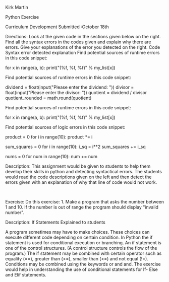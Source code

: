 Kirk Martin

Python Exercise

Curriculum Development
Submitted :October 18th

Directions: Look at the given code in the sections given below on the right. Find all the syntax errors in the codes given and explain why there are errors. Give your explanations of the error you detected on the right.
Code	Syntax error detected explanation
Find potential sources of runtime errors in this code snippet:

for x in range(a, b):
    print("(%f, %f, %f)" % my_list[x])
	
	

Find potential sources of runtime errors in this code snippet:

dividend = float(input("Please enter the dividend: "))
divisor = float(input("Please enter the divisor: "))
quotient = dividend / divisor
quotient_rounded = math.round(quotient)

	
Find potential sources of runtime errors in this code snippet:

for x in range(a, b):
    print("(%f, %f, %f)" % my_list[x])

	

Find potential sources of logic errors in this code snippet:

product = 0
for i in range(10):
    product *= i

sum_squares = 0
for i in range(10):
    i_sq = i**2
sum_squares += i_sq

nums = 0
for num in range(10):
    num += num
	

Description: This assignment would be given to students to help them develop their skills in python and detecting syntactical errors. The students would read the code descriptions given on the left and then detect the errors given with an explanation of why that line of code would not work.

 

Exercise:
Do this exercise:
1\. Make a program that asks the number between 1 and 10\. 
If the number is out of range the program should display "invalid number".


Description: If Statements Explained to students

A program sometimes may have to make choices. These choices can execute different code depending on certain condition.
In Python the if statement is used for conditional execution or branching. An if statement is one of the control structures. (A control structure controls the flow of the program.)
The if statement may be combined with certain operator such as equality (==), greater than (>=), smaller than (<=) and not equal (!=). Conditions may be combined using the keywords or and and.
The exercise would help in understanding the use of conditional statements for If- Else and Elif statements.
